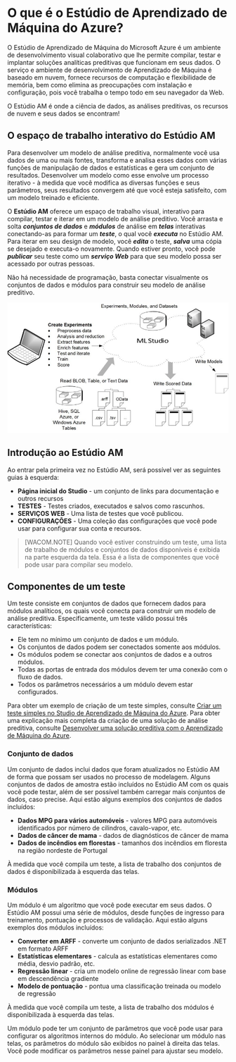 ﻿<properties title="What Is Azure Machine Learning Studio?" pageTitle="O que é o Estúdio de Aprendizado de Máquina? | Azure" description="Overview of Azure Machine Learning Studio" metaKeywords="" services="machine-learning" solutions="" documentationCenter="" authors="garye" manager="paulettm" editor="cgronlun" videoId="" scriptId="" />

<tags ms.service="machine-learning" ms.workload="data-services" ms.tgt_pltfrm="na" ms.devlang="na" ms.topic="article" ms.date="09/11/2014" ms.author="garye" />

# O que é o Estúdio de Aprendizado de Máquina do Azure?

O Estúdio de Aprendizado de Máquina do Microsoft Azure é um ambiente de desenvolvimento visual colaborativo que lhe permite compilar, testar e implantar soluções analíticas preditivas que funcionam em seus dados. O serviço e ambiente de desenvolvimento de Aprendizado de Máquina é baseado em nuvem, fornece recursos de computação e flexibilidade de memória, bem como elimina as preocupações com instalação e configuração, pois você trabalha o tempo todo em seu navegador da Web. 

O Estúdio AM é onde a ciência de dados, as análises preditivas, os recursos de nuvem e seus dados se encontram!

## O espaço de trabalho interativo do Estúdio AM

Para desenvolver um modelo de análise preditiva, normalmente você usa dados de uma ou mais fontes, transforma e analisa esses dados com várias funções de manipulação de dados e estatísticas e gera um conjunto de resultados. Desenvolver um modelo como esse envolve um processo iterativo - à medida que você modifica as diversas funções e seus parâmetros, seus resultados convergem até que você esteja satisfeito, com um modelo treinado e eficiente.

O **Estúdio AM** oferece um espaço de trabalho visual, interativo para compilar, testar e iterar em um modelo de análise preditivo. Você arrasta e solta ***conjuntos de dados*** e ***módulos*** de análise em ***telas*** interativas conectando-as para formar um ***teste***, o qual você ***executa*** no Estúdio AM. Para iterar em seu design de modelo, você ***edita*** o teste, ***salva*** uma cópia se desejado e executa-o novamente. Quando estiver pronto, você pode ***publicar*** seu teste como um ***serviço Web*** para que seu modelo possa ser acessado por outras pessoas. 

Não há necessidade de programação, basta conectar visualmente os conjuntos de dados e módulos para construir seu modelo de análise preditivo.

![ML Studio Overview][ml-studio-overview]

## Introdução ao Estúdio AM

Ao entrar pela primeira vez no Estúdio AM, será possível ver as seguintes guias à esquerda:

- **Página inicial do Studio** - um conjunto de links para documentação e outros recursos
- **TESTES** - Testes criados, executados e salvos como rascunhos. 
- **SERVIÇOS WEB** - Uma lista de testes que você publicou. 
- **CONFIGURAÇÕES** - Uma coleção das configurações que você pode usar para configurar sua conta e recursos. 

>[WACOM.NOTE] Quando você estiver construindo um teste, uma lista de trabalho de módulos e conjuntos de dados disponíveis é exibida na parte esquerda da tela. Essa é a lista de componentes que você pode usar para compilar seu modelo.

## Componentes de um teste

Um teste consiste em conjuntos de dados que fornecem dados para módulos analíticos, os quais você conecta para construir um modelo de análise preditiva. Especificamente, um teste válido possui três características:

- Ele tem no mínimo um conjunto de dados e um módulo. 
- Os conjuntos de dados podem ser conectados somente aos módulos. 
- Os módulos podem se conectar aos conjuntos de dados e a outros módulos. 
- Todas as portas de entrada dos módulos devem ter uma conexão com o fluxo de dados. 
- Todos os parâmetros necessários a um módulo devem estar configurados. 

Para obter um exemplo de criação de um teste simples, consulte [Criar um teste simples no Studio de Aprendizado de Máquina do Azure](http://azure.microsoft.com/pt-br/documentation/articles/machine-learning-create-experiment/). 
Para obter uma explicação mais completa da criação de uma solução de análise preditiva, consulte [Desenvolver uma solução preditiva com o Aprendizado de Máquina do Azure](http://azure.microsoft.com/pt-br/documentation/articles/machine-learning-walkthrough-develop-predictive-solution/).

### Conjunto de dados

Um conjunto de dados inclui dados que foram atualizados no Estúdio AM de forma que possam ser usados no processo de modelagem.  Alguns conjuntos de dados de amostra estão incluídos no Estúdio AM com os quais você pode testar, além de ser possível também carregar mais conjuntos de dados, caso precise.  Aqui estão alguns exemplos dos conjuntos de dados incluídos:

- **Dados MPG para vários automóveis** - valores MPG para automóveis identificados por número de cilindros, cavalo-vapor, etc. 
- **Dados de câncer de mama** - dados de diagnósticos de câncer de mama 
- **Dados de incêndios em florestas** - tamanhos dos incêndios em floresta na região nordeste de Portugal 

À medida que você compila um teste, a lista de trabalho dos conjuntos de dados é disponibilizada à esquerda das telas. 

### Módulos

Um módulo é um algoritmo que você pode executar em seus dados.  O Estúdio AM possui uma série de módulos, desde funções de ingresso para treinamento, pontuação e processos de validação.  Aqui estão alguns exemplos dos módulos incluídos:

- **Converter em ARFF** - converte um conjunto de dados serializados .NET em formato ARFF 
- **Estatísticas elementares** - calcula as estatísticas elementares como média, desvio padrão, etc. 
- **Regressão linear** - cria um modelo online de regressão linear com base em descendência gradiente 
- **Modelo de pontuação** - pontua uma classificação treinada ou modelo de regressão 

À medida que você compila um teste, a lista de trabalho dos módulos é disponibilizada à esquerda das telas. 

Um módulo pode ter um conjunto de parâmetros que você pode usar para configurar os algoritmos internos do módulo. Ao selecionar um módulo nas telas,  os parâmetros do módulo são exibidos no painel à direita das telas. Você pode modificar os parâmetros nesse painel para ajustar seu modelo.


[ml-studio-overview]:./media/machine-learning-what-is-ml-studio/context.jpg
